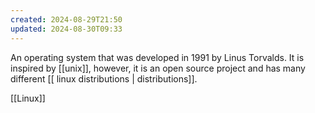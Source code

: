 ```yaml
---
created: 2024-08-29T21:50
updated: 2024-08-30T09:33
---
```

An operating system that was developed in 1991 by Linus Torvalds. It is inspired by [[unix]], however, it is an open source project and has many different [[ linux distributions | distributions]]. 

[[Linux]]